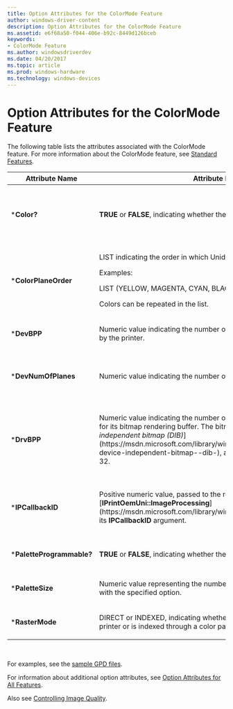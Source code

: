 ```yaml
---
title: Option Attributes for the ColorMode Feature
author: windows-driver-content
description: Option Attributes for the ColorMode Feature
ms.assetid: e6f68a50-f044-406e-b92c-8449d126bceb
keywords:
- ColorMode Feature
ms.author: windowsdriverdev
ms.date: 04/20/2017
ms.topic: article
ms.prod: windows-hardware
ms.technology: windows-devices
---
```


# Option Attributes for the ColorMode Feature





The following table lists the attributes associated with the ColorMode feature. For more information about the ColorMode feature, see [Standard Features](standard-features.md).

<table>
<colgroup>
<col width="33%" />
<col width="33%" />
<col width="33%" />
</colgroup>
<thead>
<tr class="header">
<th>Attribute Name</th>
<th>Attribute Parameter</th>
<th>Comments</th>
</tr>
</thead>
<tbody>
<tr class="odd">
<td><p>*<strong>Color?</strong></p></td>
<td><p><strong>TRUE</strong> or <strong>FALSE</strong>, indicating whether the option produces color.</p></td>
<td><p>Optional. If not specified, the default value is <strong>TRUE</strong> for *<strong>DrvBPP</strong> &gt; 1. To create gray scaling, set to <strong>FALSE</strong> with *<strong>DrvBPP</strong> &gt; 1.</p></td>
</tr>
<tr class="even">
<td><p>*<strong>ColorPlaneOrder</strong></p></td>
<td><p>LIST indicating the order in which Unidrv should send color plane data.</p>
<p>Examples:</p>
LIST (YELLOW, MAGENTA, CYAN, BLACK)
LIST (RED, GREEN, BLUE)
<p>Colors can be repeated in the list.</p></td>
<td><p>Required if *<strong>DevNumOfPlanes</strong> is greater than 1. The number of colors specified must equal *<strong>DevNumOfPlanes</strong>.</p></td>
</tr>
<tr class="odd">
<td><p>*<strong>DevBPP</strong></p></td>
<td><p>Numeric value indicating the number of bits per pixel of color data supported by the printer.</p></td>
<td><p>Optional. If not specified, the default value is 1.</p></td>
</tr>
<tr class="even">
<td><p>*<strong>DevNumOfPlanes</strong></p></td>
<td><p>Numeric value indicating the number of color planes supported by the printer.</p></td>
<td><p>Optional. If not specified, the default value is 1. (For color printers, a value of 1 is referred to as pixel mode.)</p></td>
</tr>
<tr class="odd">
<td><p>*<strong>DrvBPP</strong></p></td>
<td><p>Numeric value indicating the number of bits per pixel that Unidrv should use for its bitmap rendering buffer. The bitmap format is a Windows [<em>device-independent bitmap (DIB)</em>](https://msdn.microsoft.com/library/windows/hardware/ff556277#wdkgloss-device-independent-bitmap--dib-), and valid values are 1, 4, 8, 16, 24, or 32.</p></td>
<td><p>Optional. If not specified, the default value is 1. (For color printers, a value of 1 is referred to as &quot;planar mode&quot;.)</p>
<p>Windows DIBs always use one color plane.</p></td>
</tr>
<tr class="even">
<td><p>*<strong>IPCallbackID</strong></p></td>
<td><p>Positive numeric value, passed to the rendering plug-in's [<strong>IPrintOemUni::ImageProcessing</strong>](https://msdn.microsoft.com/library/windows/hardware/ff554261) method as its <strong>IPCallbackID</strong> argument.</p></td>
<td><p>Required if a [rendering plug-in](rendering-plug-ins.md) is supplied that contains an <strong>IPrintOemUni::ImageProcessing</strong> method.</p></td>
</tr>
<tr class="odd">
<td><p>*<strong>PaletteProgrammable?</strong></p></td>
<td><p><strong>TRUE</strong> or <strong>FALSE</strong>, indicating whether the color palette is programmable.</p></td>
<td><p>Optional. If not specified, the default value is <strong>FALSE</strong>.</p></td>
</tr>
<tr class="even">
<td><p>*<strong>PaletteSize</strong></p></td>
<td><p>Numeric value representing the number of entries in the color palette used with the specified option.</p></td>
<td><p>Optional. If not specified, the default value is 2.</p></td>
</tr>
<tr class="odd">
<td><p>*<strong>RasterMode</strong></p></td>
<td><p>DIRECT or INDEXED, indicating whether the raster data is sent directly to the printer or is indexed through a color palette.</p></td>
<td><p>Optional. If not specified, the default value is INDEXED.</p></td>
</tr>
</tbody>
</table>

 

For examples, see the [sample GPD files](sample-gpd-files.md).

For information about additional option attributes, see [Option Attributes for All Features](option-attributes-for-all-features.md).

Also see [Controlling Image Quality](controlling-image-quality.md).

 

 




